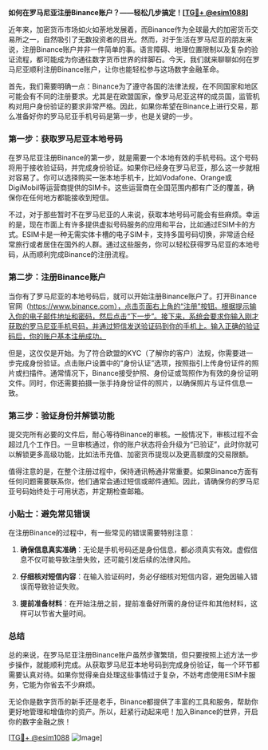 **如何在罗马尼亚注册Binance账户？——轻松几步搞定！[[TG💪+ @esim1088](https://t.me/s/esim1088)]**

近年来，加密货币市场如火如荼地发展着，而Binance作为全球最大的加密货币交易所之一，自然吸引了无数投资者的目光。然而，对于生活在罗马尼亚的朋友来说，注册Binance账户并非一件简单的事。语言障碍、地理位置限制以及复杂的验证流程，都可能成为你通往数字货币世界的绊脚石。今天，我们就来聊聊如何在罗马尼亚顺利注册Binance账户，让你也能轻松参与这场数字金融革命。

首先，我们需要明确一点：Binance为了遵守各国的法律法规，在不同国家和地区可能会有不同的注册要求。尤其是在欧盟国家，像罗马尼亚这样的成员国，监管机构对用户身份验证的要求非常严格。因此，如果你希望在Binance上进行交易，那么准备好你的罗马尼亚手机号码是第一步，也是关键的一步。

### 第一步：获取罗马尼亚本地号码

在罗马尼亚注册Binance的第一步，就是需要一个本地有效的手机号码。这个号码将用于接收验证码，并完成身份验证。如果你已经身在罗马尼亚，那么这一步就相对容易了。你可以选择购买一张本地手机卡，比如Vodafone、Orange或DigiMobil等运营商提供的SIM卡。这些运营商在全国范围内都有广泛的覆盖，确保你在任何地方都能接收到短信。

不过，对于那些暂时不在罗马尼亚的人来说，获取本地号码可能会有些麻烦。幸运的是，现在市面上有许多提供虚拟号码服务的应用和平台，比如通过ESIM卡的方式。ESIM卡是一种无需实体卡槽的电子SIM卡，支持多国号码切换，非常适合经常旅行或者居住在国外的人群。通过这些服务，你可以轻松获得罗马尼亚的本地号码，从而顺利完成Binance的注册流程。

### 第二步：注册Binance账户

当你有了罗马尼亚的本地号码后，就可以开始注册Binance账户了。打开Binance官网（https://www.binance.com），点击页面右上角的“注册”按钮。根据提示输入你的电子邮件地址和密码，然后点击“下一步”。接下来，系统会要求你输入刚才获取的罗马尼亚手机号码，并通过短信发送验证码到你的手机上。输入正确的验证码后，你的账户基本注册成功。

但是，这仅仅是开始。为了符合欧盟的KYC（了解你的客户）法规，你需要进一步完成身份验证。点击账户设置中的“身份认证”选项，按照指引上传身份证件的照片或扫描件。通常情况下，Binance接受护照、身份证或驾照作为有效的身份证明文件。同时，你还需要拍摄一张手持身份证件的照片，以确保照片与证件信息一致。

### 第三步：验证身份并解锁功能

提交完所有必要的文件后，耐心等待Binance的审核。一般情况下，审核过程不会超过几个工作日。一旦审核通过，你的账户状态将会升级为“已验证”，此时你就可以解锁更多高级功能，比如法币充值、加密货币提现以及更高额度的交易限额。

值得注意的是，在整个注册过程中，保持通讯畅通非常重要。如果Binance方面有任何问题需要联系你，他们通常会通过短信或邮件通知。因此，请确保你的罗马尼亚号码始终处于可用状态，并定期检查邮箱。

### 小贴士：避免常见错误

在注册Binance的过程中，有一些常见的错误需要特别注意：

1. **确保信息真实准确**：无论是手机号码还是身份信息，都必须真实有效。虚假信息不仅可能导致注册失败，还可能引发后续的法律风险。
   
2. **仔细核对短信内容**：在输入验证码时，务必仔细核对短信内容，避免因输入错误而导致验证失败。

3. **提前准备材料**：在开始注册之前，提前准备好所需的身份证件和其他材料，这样可以节省大量时间。

### 总结

总的来说，在罗马尼亚注册Binance账户虽然步骤繁琐，但只要按照上述方法一步步操作，就能顺利完成。从获取罗马尼亚本地号码到完成身份验证，每一个环节都需要认真对待。如果你觉得亲自处理这些事情过于复杂，不妨考虑使用ESIM卡服务，它能为你省去不少麻烦。

无论你是数字货币的新手还是老手，Binance都提供了丰富的工具和服务，帮助你更好地管理和增值你的资产。所以，赶紧行动起来吧！加入Binance的世界，开启你的数字金融之旅！

[[TG💪+ @esim1088](https://t.me/s/esim1088) ![Image](https://i.postimg.cc/4NQfJmqS/Snipaste-2025-05-13-00-14-12.png)]
